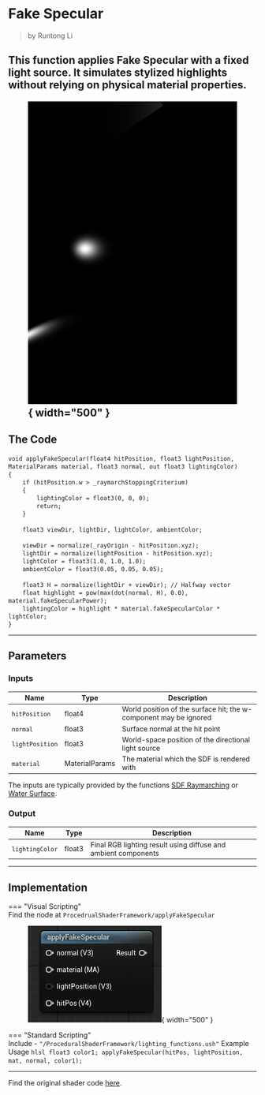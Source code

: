 <div class="container">
    <h1 class="main-heading">Fake Specular</h1>
    <blockquote class="author">by Runtong Li</blockquote>
</div>

This function applies Fake Specular with a fixed light source. It simulates stylized highlights without relying on physical material properties.
    <figure markdown="span">
        ![Unreal PBR Lighting](../images/lighting/examples/fakeSpecular.png){ width="500" }
    </figure>
---

## The Code
```hlsl
void applyFakeSpecular(float4 hitPosition, float3 lightPosition, MaterialParams material, float3 normal, out float3 lightingColor)
{
    if (hitPosition.w > _raymarchStoppingCriterium)
    {
        lightingColor = float3(0, 0, 0);
        return;
    }
    
    float3 viewDir, lightDir, lightColor, ambientColor;
    
    viewDir = normalize(_rayOrigin - hitPosition.xyz);
    lightDir = normalize(lightPosition - hitPosition.xyz);
    lightColor = float3(1.0, 1.0, 1.0);
    ambientColor = float3(0.05, 0.05, 0.05);
    
    float3 H = normalize(lightDir + viewDir); // Halfway vector
    float highlight = pow(max(dot(normal, H), 0.0), material.fakeSpecularPower);
    lightingColor = highlight * material.fakeSpecularColor * lightColor;
}
```

---

## Parameters

### Inputs

| Name            | Type     | Description |
|-----------------|----------|-------------|
| `hitPosition`   | float4   | World position of the surface hit; the w-component may be ignored |
| `normal`        | float3   | Surface normal at the hit point |
| `lightPosition` | float3   | World-space position of the directional light source |
| `material`      | MaterialParams | The material which the SDF is rendered with|

The inputs are typically provided by the functions [SDF Raymarching](../sdfs/raymarchAll.md) or [Water Surface](../water/waterSurface.md).

### Output
| Name            | Type     | Description |
|-----------------|----------|-------------|
| `lightingColor`   | float3   | Final RGB lighting result using diffuse and ambient components |

---

## Implementation

=== "Visual Scripting"  
    Find the node at ```ProcedrualShaderFramework/applyFakeSpecular```
    <figure markdown="span">
    ![Unreal PhongLighting Lighting](../images/lighting/fakeSpecular.png){ width="500" }
    </figure>

=== "Standard Scripting"  
    Include - ```"/ProceduralShaderFramework/lighting_functions.ush"```
    Example Usage
    ```hlsl
    float3 color1;
    applyFakeSpecular(hitPos, lightPosition, mat, normal, color1);
    ```

---

Find the original shader code [here](../../../shaders/lighting/lighting_functions.md).